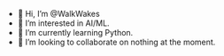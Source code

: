 - 👋 Hi, I’m @WalkWakes
- 👀 I’m interested in AI/ML.
- 🌱 I’m currently learning Python.
- 💞️ I’m looking to collaborate on nothing at the moment.
